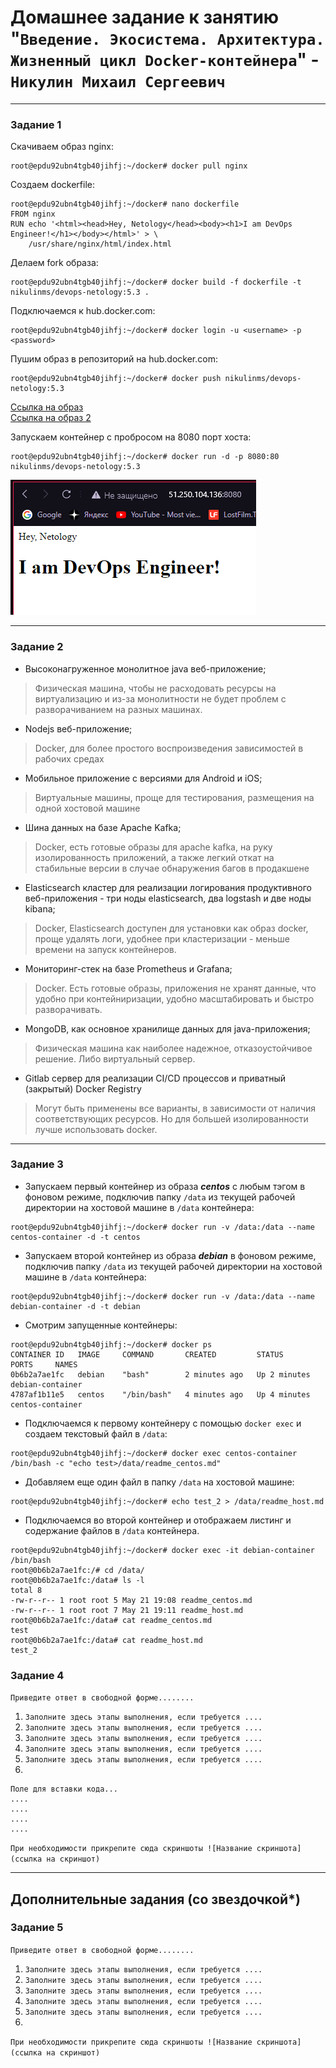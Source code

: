 # Домашнее задание к занятию "`Введение. Экосистема. Архитектура. Жизненный цикл Docker-контейнера`" - `Никулин Михаил Сергеевич`



---

### Задание 1

Скачиваем образ nginx:
```
root@epdu92ubn4tgb40jihfj:~/docker# docker pull nginx
```
Создаем dockerfile:
```
root@epdu92ubn4tgb40jihfj:~/docker# nano dockerfile
FROM nginx
RUN echo '<html><head>Hey, Netology</head><body><h1>I am DevOps Engineer!</h1></body></html>' > \
    /usr/share/nginx/html/index.html
```

Делаем fork образа:
```
root@epdu92ubn4tgb40jihfj:~/docker# docker build -f dockerfile -t nikulinms/devops-netology:5.3 .
```

Подключаемся к hub.docker.com:
```
root@epdu92ubn4tgb40jihfj:~/docker# docker login -u <username> -p <password>
```

Пушим образ в репозиторий на hub.docker.com:
```
root@epdu92ubn4tgb40jihfj:~/docker# docker push nikulinms/devops-netology:5.3
```
[Ссылка на образ](https://hub.docker.com/repository/docker/nikulinms/devops-netology/general)\
[Ссылка на образ 2](https://hub.docker.com/layers/nikulinms/devops-netology/5.3/images/sha256-5a6abc5330a66a03c621c7350d42ee2d9e561668f995144b72477504f1458dea?context=repo)

Запускаем контейнер с пробросом на 8080 порт хоста:
```
root@epdu92ubn4tgb40jihfj:~/docker# docker run -d -p 8080:80 nikulinms/devops-netology:5.3
```

![task_1.png](img%2Ftask_1.png)

---

### Задание 2

- Высоконагруженное монолитное java веб-приложение;
> Физическая машина, чтобы не расходовать ресурсы на виртуализацию и из-за монолитности не будет проблем с разворачиванием на разных машинах.
- Nodejs веб-приложение;
> Docker, для более простого воспроизведения зависимостей в рабочих средах
- Мобильное приложение c версиями для Android и iOS;
> Виртуальные машины, проще для тестирования, размещения на одной хостовой машине
- Шина данных на базе Apache Kafka;
> Docker, есть готовые образы для apache kafka, на руку изолированность приложений, а также легкий откат на стабильные версии в случае обнаружения багов в продакшене
- Elasticsearch кластер для реализации логирования продуктивного веб-приложения - три ноды elasticsearch, два logstash и две ноды kibana;
> Docker, Elasticsearch доступен для установки как образ docker, проще удалять логи, удобнее при кластеризации - меньше времени на запуск контейнеров.
- Мониторинг-стек на базе Prometheus и Grafana;
> Docker. Есть готовые образы, приложения не хранят данные, что удобно при контейниризации, удобно масштабировать и быстро разворачивать.
- MongoDB, как основное хранилище данных для java-приложения;
> Физическая машина как наиболее надежное, отказоустойчивое решение. Либо виртуальный сервер.
- Gitlab сервер для реализации CI/CD процессов и приватный (закрытый) Docker Registry
> Могут быть применены все варианты, в зависимости от наличия соответствующих ресурсов. Но для большей изолированности лучше использовать docker.

---

### Задание 3

- Запускаем первый контейнер из образа ***centos*** c любым тэгом в фоновом режиме, подключив папку ```/data``` из текущей рабочей директории на хостовой машине в ```/data``` контейнера:  
```
root@epdu92ubn4tgb40jihfj:~/docker# docker run -v /data:/data --name centos-container -d -t centos
```

- Запускаем второй контейнер из образа ***debian*** в фоновом режиме, подключив папку ```/data``` из текущей рабочей директории на хостовой машине в ```/data``` контейнера:  
```
root@epdu92ubn4tgb40jihfj:~/docker# docker run -v /data:/data --name debian-container -d -t debian
```

- Смотрим запущенные контейнеры:
```
root@epdu92ubn4tgb40jihfj:~/docker# docker ps
CONTAINER ID   IMAGE     COMMAND       CREATED         STATUS         PORTS     NAMES
0b6b2a7ae1fc   debian    "bash"        2 minutes ago   Up 2 minutes             debian-container
4787af1b11e5   centos    "/bin/bash"   4 minutes ago   Up 4 minutes             centos-container
```

- Подключаемся к первому контейнеру с помощью ```docker exec``` и создаем текстовый файл в ```/data```:  
```
root@epdu92ubn4tgb40jihfj:~/docker# docker exec centos-container /bin/bash -c "echo test>/data/readme_centos.md"
```

- Добавляем еще один файл в папку ```/data``` на хостовой машине:
```
root@epdu92ubn4tgb40jihfj:~/docker# echo test_2 > /data/readme_host.md
```

- Подключаемся во второй контейнер и отображаем листинг и содержание файлов в ```/data``` контейнера.  
```
root@epdu92ubn4tgb40jihfj:~/docker# docker exec -it debian-container /bin/bash
root@0b6b2a7ae1fc:/# cd /data/
root@0b6b2a7ae1fc:/data# ls -l
total 8
-rw-r--r-- 1 root root 5 May 21 19:08 readme_centos.md
-rw-r--r-- 1 root root 7 May 21 19:11 readme_host.md
root@0b6b2a7ae1fc:/data# cat readme_centos.md
test
root@0b6b2a7ae1fc:/data# cat readme_host.md
test_2
```



### Задание 4

`Приведите ответ в свободной форме........`

1. `Заполните здесь этапы выполнения, если требуется ....`
2. `Заполните здесь этапы выполнения, если требуется ....`
3. `Заполните здесь этапы выполнения, если требуется ....`
4. `Заполните здесь этапы выполнения, если требуется ....`
5. `Заполните здесь этапы выполнения, если требуется ....`
6. 

```
Поле для вставки кода...
....
....
....
....
```

`При необходимости прикрепитe сюда скриншоты
![Название скриншота](ссылка на скриншот)`

---
## Дополнительные задания (со звездочкой*)


### Задание 5

`Приведите ответ в свободной форме........`

1. `Заполните здесь этапы выполнения, если требуется ....`
2. `Заполните здесь этапы выполнения, если требуется ....`
3. `Заполните здесь этапы выполнения, если требуется ....`
4. `Заполните здесь этапы выполнения, если требуется ....`
5. `Заполните здесь этапы выполнения, если требуется ....`
6. 

`При необходимости прикрепитe сюда скриншоты
![Название скриншота](ссылка на скриншот)`
